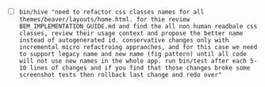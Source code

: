 - [ ]  `bin/hive "need to refactor css classes names for all themes/beaver/layouts/home.html. for thie review BEM_IMPLEMENTATION_GUIDE.md and find the all non human readbale css classes, review their usage context and propose the better name instead of autogenerated id. conservative changes only with incremental micro refactroing appraoches, and for this case we need to support legacy name and new name (fig pattern) until all code will not use new names in the whole app. run bin/test after each 5-10 lines of changes and if you find that those changes broke some screenshot tests then rollback last change and redo over"`
